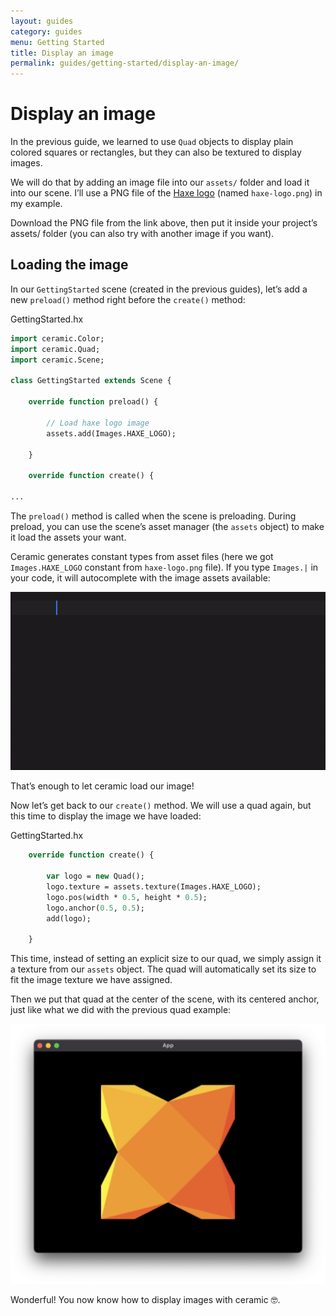 ```yaml
---
layout: guides
category: guides
menu: Getting Started
title: Display an image
permalink: guides/getting-started/display-an-image/
---
```

# Display an image

In the previous guide, we learned to use `Quad` objects to display plain colored squares or rectangles, but they can also be textured to display images.

We will do that by adding an image file into our `assets/` folder and load it into our scene. I’ll use a PNG file of the [Haxe logo](/static/img/haxe-logo.png) (named `haxe-logo.png`) in my example.

Download the PNG file from the link above, then put it inside your project’s assets/ folder (you can also try with another image if you want).

## Loading the image

In our `GettingStarted` scene (created in the previous guides), let’s add a new `preload()` method right before the `create()` method:

<div class="codename">GettingStarted.hx</div>

```haxe
import ceramic.Color;
import ceramic.Quad;
import ceramic.Scene;

class GettingStarted extends Scene {

    override function preload() {

        // Load haxe logo image
        assets.add(Images.HAXE_LOGO);

    }

    override function create() {

...
```

The `preload()` method is called when the scene is preloading. During preload, you can use the scene’s asset manager (the `assets` object) to make it load the assets your want.

Ceramic generates constant types from asset files (here we got `Images.HAXE_LOGO` constant from `haxe-logo.png` file). If you type `Images.|` in your code, it will autocomplete with the image assets available:

![Images assets completion](/static/img/images-assets-completion.gif)

That’s enough to let ceramic load our image!

Now let’s get back to our `create()` method. We will use a quad again, but this time to display the image we have loaded:

<div class="codename">GettingStarted.hx</div>

```haxe
    override function create() {

        var logo = new Quad();
        logo.texture = assets.texture(Images.HAXE_LOGO);
        logo.pos(width * 0.5, height * 0.5);
        logo.anchor(0.5, 0.5);
        add(logo);

    }
```

This time, instead of setting an explicit size to our quad, we simply assign it a texture from our `assets` object. The quad will automatically set its size to fit the image texture we have assigned.

Then we put that quad at the center of the scene, with its centered anchor, just like what we did with the previous quad example:

![Window Haxe logo](/static/img/window-haxe-logo.png)

Wonderful! You now know how to display images with ceramic 🤓.